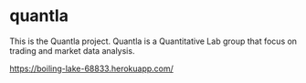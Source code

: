 # quantla
This is the Quantla project. Quantla is a Quantitative Lab group that focus on trading and market data analysis.

https://boiling-lake-68833.herokuapp.com/